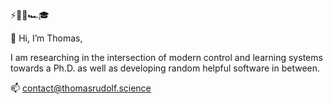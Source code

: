 ⚡️🐍🤖🏎🎓

👋 Hi, I’m Thomas,

I am researching in the intersection of modern control and learning systems towards a Ph.D. as well as developing random helpful software in between.

📫 contact@thomasrudolf.science
